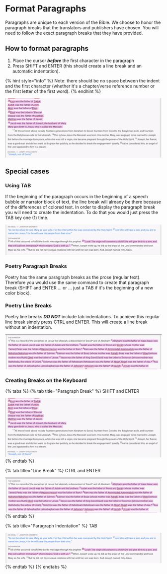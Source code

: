 # Format Paragraphs

Paragraphs are unique to each version of the Bible. We choose to honor the paragraph breaks that the translators and publishers have chosen. You will need to follow the exact paragraph breaks that they have provided.

## How to format paragraphs

1. Place the cursor _**before**_ the first character in the paragraph
2. Press SHIFT and ENTER \(this should create a line break and an automatic indentation\).

{% hint style="info" %}
Note: there should be no space between the indent and the first character \(whether it's a chapter/verse reference number  or the first letter of the first word\).
{% endhint %}

![](../../.gitbook/assets/ezgif.com-crop-1%20%281%29.gif)

## Special cases

### Using TAB

If the beginning of the paragraph occurs in the beginning of a speech bubble or narrator block of text, the line break will already be there because of the differences of colored text. In order to display the paragraph break you will need to create the indentation. To do that you would just press the TAB key one \(1\) time.

![](../../.gitbook/assets/ezgif.com-crop-2.gif)

### Poetry Paragraph Breaks

Poetry has the same paragraph breaks as the prose \(regular text\). Therefore you would use the same command to create that paragraph break \(SHIFT and ENTER ... or ... just a TAB if it's the beginning of a new color block\).

### Poetry Line Breaks 

Poetry line breaks _**DO NOT**_ include tab indentations. To achieve this regular line break simply press CTRL and ENTER. This will create a line break without an indentation.

![](../../.gitbook/assets/ezgif.com-crop-3%20%281%29.gif)

### Creating Breaks on the Keyboard

{% tabs %}
{% tab title="Paragraph Break" %}
SHIFT and ENTER

![](../../.gitbook/assets/ezgif.com-crop-1%20%281%29.gif)
{% endtab %}

{% tab title="Line Break" %}
CTRL and ENTER

![](../../.gitbook/assets/ezgif.com-crop-3%20%281%29.gif)
{% endtab %}

{% tab title="Paragraph Indentation" %}
TAB

![](../../.gitbook/assets/ezgif.com-crop-2.gif)
{% endtab %}
{% endtabs %}

